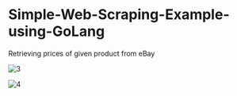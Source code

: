 # Simple-Web-Scraping-Example-using-GoLang

Retrieving prices of given product from eBay

![3](https://user-images.githubusercontent.com/88819348/138545103-f1cd828f-6199-42da-b8c1-42ca014d8203.png)

![4](https://user-images.githubusercontent.com/88819348/138545110-751304d1-3e51-4ea9-aa60-dfc89ce37507.png)
